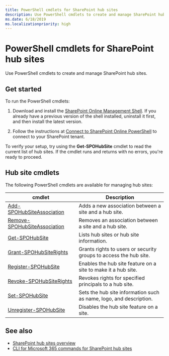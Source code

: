 ```yaml
---
title: PowerShell cmdlets for SharePoint hub sites
description: Use PowerShell cmdlets to create and manage SharePoint hub sites.
ms.date: 6/18/2019
ms.localizationpriority: high
---
```


# PowerShell cmdlets for SharePoint hub sites

Use PowerShell cmdlets to create and manage SharePoint hub sites.

## Get started

To run the PowerShell cmdlets:

1. Download and install the [SharePoint Online Management Shell](https://www.microsoft.com/download/details.aspx?id=35588). If you already have a previous version of the shell installed, uninstall it first, and then install the latest version.

2. Follow the instructions at [Connect to SharePoint Online PowerShell](https://technet.microsoft.com/library/fp161372.aspx) to connect to your SharePoint tenant.

To verify your setup, try using the **Get-SPOHubSite** cmdlet to read the current list of hub sites. If the cmdlet runs and returns with no errors, you're ready to proceed.

## Hub site cmdlets

The following PowerShell cmdlets are available for managing hub sites:

|cmdlet|Description|
|------|-----------|
|[Add-SPOHubSiteAssociation](/powershell/module/sharepoint-online/add-spohubsiteassociation)|Adds a new association between a site and a hub site.|
|[Remove-SPOHubSiteAssociation](/powershell/module/sharepoint-online/remove-spohubsiteassociation)|Removes an association between a site and a hub site.|
|[Get-SPOHubSite](/powershell/module/sharepoint-online/get-spohubsite)|Lists hub sites or hub site information.|
|[Grant-SPOHubSiteRights](/powershell/module/sharepoint-online/grant-spohubsiterights)|Grants rights to users or security groups to access the hub site.|
|[Register-SPOHubSite](/powershell/module/sharepoint-online/register-spohubsite)|Enables the hub site feature on a site to make it a hub site.|
|[Revoke-SPOHubSiteRights](/powershell/module/sharepoint-online/revoke-spohubsiterights)|Revokes rights for specified principals to a hub site.|
|[Set-SPOHubSite](/powershell/module/sharepoint-online/set-spohubsite)|Sets the hub site information such as name, logo, and description.|
|[Unregister-SPOHubSite](/powershell/module/sharepoint-online/unregister-spohubsite)|Disables the hub site feature on a site.|

## See also

- [SharePoint hub sites overview](hub-site-overview.md)
- [CLI for Microsoft 365 commands for SharePoint hub sites](hub-site-o365cli.md)
